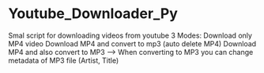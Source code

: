 # Youtube_Downloader_Py

Smal script for downloading videos from youtube
    3 Modes:
        Download only MP4 video
        Download MP4 and convert to mp3 (auto delete MP4)
        Download MP4 and also convert to MP3 --> When converting to MP3 you can change metadata of MP3 file (Artist, Title)